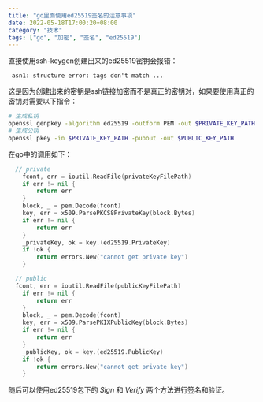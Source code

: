```yaml
---
title: "go里面使用ed25519签名的注意事项"
date: 2022-05-18T17:00:20+08:00
category: "技术"
tags: ["go", "加密", "签名", "ed25519"]
---
```


直接使用ssh-keygen创建出来的ed25519密钥会报错：
```
 asn1: structure error: tags don't match ...
```

这是因为创建出来的密钥是ssh链接加密而不是真正的密钥对，如果要使用真正的密钥对需要以下指令：

```bash
# 生成私钥
openssl genpkey -algorithm ed25519 -outform PEM -out $PRIVATE_KEY_PATH
# 生成公钥
openssl pkey -in $PRIVATE_KEY_PATH -pubout -out $PUBLIC_KEY_PATH
```

在go中的调用如下：

```go
  // private
	fcont, err = ioutil.ReadFile(privateKeyFilePath)
	if err != nil {
		return err
	}
	block, _ = pem.Decode(fcont)
	key, err = x509.ParsePKCS8PrivateKey(block.Bytes)
	if err != nil {
		return err
	}
	_privateKey, ok = key.(ed25519.PrivateKey)
	if !ok {
		return errors.New("cannot get private key")
	}

  // public
  fcont, err = ioutil.ReadFile(publicKeyFilePath)
	if err != nil {
		return err
	}
	block, _ = pem.Decode(fcont)
	key, err = x509.ParsePKIXPublicKey(block.Bytes)
	if err != nil {
		return err
	}
	_publicKey, ok = key.(ed25519.PublicKey)
	if !ok {
		return errors.New("cannot get private key")
	}
```

随后可以使用ed25519包下的 _Sign_ 和 _Verify_ 两个方法进行签名和验证。
